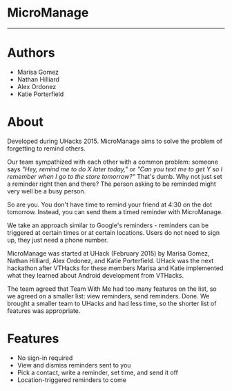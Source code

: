 # MicroManage
---

# Authors

* Marisa Gomez
* Nathan Hilliard
* Alex Ordonez
* Katie Porterfield

# About

Developed during UHacks 2015.
MicroManage aims to solve the problem of forgetting to remind others.

Our team sympathized with each other with a common problem: someone says _"Hey, remind me to do X later today,"_ or _"Can you text me to get Y so I remember when I go to the store tomorrow?"_ That's dumb. Why not just set a reminder right then and there? The person asking to be reminded might very well be a busy person.

So are you. You don't have time to remind your friend at 4:30 on the dot tomorrow. Instead, you can send them a timed reminder with MicroManage.

We take an approach similar to Google's reminders - reminders can be triggered at certain times or at certain locations.
Users do not need to sign up, they just need a phone number.

MicroManage was started at UHack (February 2015) by Marisa Gomez, Nathan Hilliard, Alex Ordonez, and Katie Porterfield. UHack was the next hackathon after VTHacks for these members Marisa and Katie implemented what they learned about Android development from VTHacks.

The team agreed that Team With Me had too many features on the list, so we agreed on a smaller list: view reminders, send reminders. Done. We brought a smaller team to UHacks and had less time, so the shorter list of features was appropriate.

# Features

* No sign-in required
* View and dismiss reminders sent to you
* Pick a contact, write a reminder, set time, and send it off
* Location-triggered reminders to come
